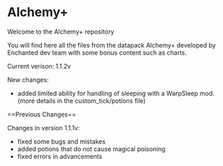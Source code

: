 # Alchemy+
 
 Welcome to the Alchemy+ repository
 
 You will find here all the files from the datapack Alchemy+ developed by Enchanted dev team with some bonus content such as charts.
 
 Current verison: 1.1.2v
 
 New changes:
 - added limited ability for handling of sleeping with a WarpSleep mod. (more details in the custom_tick/potions file) 
 
 ==Previous Changes==
 
 Changes in version 1.1.1v:
 - fixed some bugs and mistakes
 - added potions that do not cause magical poisoning
 - fixed errors in advancements

